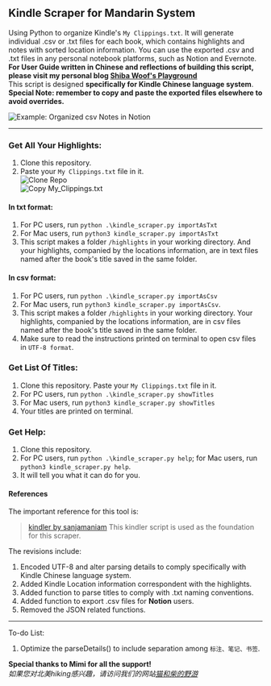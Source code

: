 ## Kindle Scraper for Mandarin System
Using Python to organize Kindle's `My Clippings.txt`. It will generate individual .csv or .txt files for each book, which contains highlights and notes with sorted location information. You can use the exported .csv and .txt files in any personal notebook platforms, such as Notion and Evernote.  
__For User Guide written in Chinese and reflections of building this script, please visit my personal blog [Shiba Woof's Playground](https://www.shiba.meowshiba.com)__  
This script is designed __specifically for Kindle Chinese language system__.  
__Special Note: remember to copy and paste the exported files elsewhere to avoid overrides.__  

![Example: Organized csv Notes in Notion](https://shiba.meowshiba.com/wp-content/uploads/2021/02/kindle_mac_14_notion-csv-preview-1024x720.png "Example: Organized csv Notes in Notion")  


---

### Get All Your Highlights:

1. Clone this repository. 
2. Paste your `My Clippings.txt` file in it.  
![Clone Repo](https://shiba.meowshiba.com/wp-content/uploads/2021/02/kindle_mac_01_clone.png "Clone Repo")  
![Copy My_Clippings.txt](https://shiba.meowshiba.com/wp-content/uploads/2021/02/kindle_mac_02_move-clippings-to-folder.png "Copy My_Clippings.txt")

#### In txt format:
1. For PC users, run `python .\kindle_scraper.py importAsTxt`
2. For Mac users, run `python3 kindle_scraper.py importAsTxt`
3. This script makes a folder `/highlights` in your working directory. And your highlights, companied by the locations information, are in text files named after the book's title saved in the same folder.
#### In csv format:
1. For PC users, run `python .\kindle_scraper.py importAsCsv`
2. For Mac users, run `python3 kindle_scraper.py importAsCsv`.
3. This script makes a folder `/highlights` in your working directory. Your highlights, companied by the locations information, are in csv files named after the book's title saved in the same folder.
4. Make sure to read the instructions printed on terminal to open csv files in `UTF-8 format`.

### Get List Of Titles:

1. Clone this repository. Paste your `My Clippings.txt` file in it.
2. For PC users, run `python .\kindle_scraper.py showTitles`
3. For Mac users, run `python3 kindle_scraper.py showTitles`
4. Your titles are printed on terminal.

### Get Help:

1. Clone this repository.
2. For PC users, run `python .\kindle_scraper.py help`; for Mac users, run `python3 kindle_scraper.py help`.
3. It will tell you what it can do for you.

#### References
The important reference for this tool is:
> [kindler by sanjamaniam](https://github.com/sanjaymaniam/kindler) This kindler script is used as the foundation for this scraper.

The revisions include:
1. Encoded UTF-8 and alter parsing details to comply specifically with Kindle Chinese language system.
2. Added Kindle Location information correspondent with the highlights.
3. Added function to parse titles to comply with .txt naming conventions.
4. Added function to export .csv files for __Notion__ users.
5. Removed the JSON related functions.

---

To-do List:
1. Optimize the parseDetails() to include separation among `标注、笔记、书签`.

__Special thanks to Mimi for all the support!__  
_如果您对北美hiking感兴趣，请访问我们的网站[猫和柴的野游](https://www.meowshiba.com)_